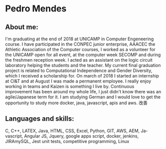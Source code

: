 # Pedro Mendes

## About me:

I'm graduating at the end of 2018 at UNICAMP in Computer Engeneering course. I have participated in the CONPEC junior enterprise, AAACEC the Athletic Association of the Computer courses, I worked as a volunteer for the UNICAMP open for all event, at the computer week SECOMP and during the freshmen reception week. I acted as an assistant on the logic circuit laboratory helping the students and the teacher. My current final graduation project is related to Computational Independence and Gender Diversity, which I received a scholarship for. On march of 2018 I started an internship at CI&T and at August I was made a permanent employee. I really enjoy working in teams and Kaizen is something I live by. Continuous improvement has been around my whole life, I just didn't know there was an agile/Japanese term for it. I am studying German and I would love to get the opportunity to study more docker, java, javascript, apis and aws. 改善


## Languages and skills:

C, C++, LATEX, Java, HTML, CSS, Excel, Python, GIT, AWS, AEM, Ja-vascript, Angular JS, Jquery, google apps script, docker, jenkins, JIRAmySQL, Jest unit tests, competitive programming, Linux
